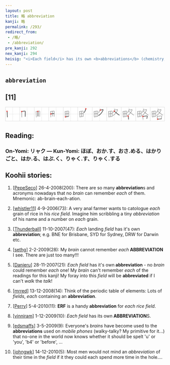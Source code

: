 ```yaml
---
layout: post
title: 略 abbreviation
kanji: 略
permalink: /293/
redirect_from:
 - /略/
 - /abbreviation/
pre_kanji: 292
nex_kanji: 294
heisig: "<i>Each field</i> has its own <b>abbreviations</b> (chemistry, philosophy, sports, etc.). Needless to say, the &quot;stronger&quot; primitive - thatis to say, the simpler and more often used one - takes the dominant position on the left, even though the story would read them off the other way around."
---
```


## `abbreviation`

## [11]

<div class="stroke"><img src="../images/E795A5.png" /></div>

## Reading:

### On-Yomi: リャク &mdash; Kun-Yomi: ほぼ、おか.す、おさ.める、はかりごと、はか.る、はぶ.く、りゃく.す、りゃく.する

## Koohii stories:

1) [<a href="http://kanji.koohii.com/profile/PepeSeco">PepeSeco</a>] 26-4-2008(200): There are so many<strong> abbreviation</strong>s and acronyms nowadays that no <em>brain</em> can remember <em>each</em> of them. Mnemonic: ab-brain-each-ation. 

2) [<a href="http://kanji.koohii.com/profile/whistler11">whistler11</a>] 4-9-2006(73): A very anal farmer wants to catologue <em>each</em> grain of rice in his <em>rice field.</em> Imagine him scribbling a tiny <em>abbreviation</em> of his name and a number on <em>each</em> grain. 

3) [<a href="http://kanji.koohii.com/profile/Thunderball">Thunderball</a>] 11-10-2007(47): <em>Each</em> landing <em>field</em> has it&#039;s own<strong> abbreviation</strong>; e.g. BNE for Brisbane, SYD for Sydney, DRW for Darwin etc. 

4) [<a href="http://kanji.koohii.com/profile/sethg">sethg</a>] 2-2-2009(28): My <em>brain</em> cannot remember <em>each</em><strong> ABBREVIATION</strong> I see. There are just too many!!! 

5) [<a href="http://kanji.koohii.com/profile/Danieru">Danieru</a>] 28-11-2007(21): <em>Each field</em> has it&#039;s own<strong> abbreviation</strong> - no <em>brain</em> could remember <em>each</em> one! My <em>brain</em> can&#039;t remember <em>each</em> of the readings for this kanji! My foray into this <em>field</em> will be <strong>abbreviated</strong> if I can&#039;t <em>walk</em> the <em>talk</em>! 

6) [<a href="http://kanji.koohii.com/profile/mrred">mrred</a>] 13-12-2008(14): Think of the periodic table of elements: Lots of <em>fields</em>, <em>each</em> containing an <strong>abbreviation</strong>. 

7) [<a href="http://kanji.koohii.com/profile/Perry">Perry</a>] 5-4-2010(11): <strong>ERF</strong> is a handy<strong> abbreviation</strong> for <em>each rice field</em>. 

8) [<a href="http://kanji.koohii.com/profile/vinniram">vinniram</a>] 1-12-2009(10): <em>Each</em> <em>field</em> has its own<strong> ABBREVIATION</strong>S. 

9) [<a href="http://kanji.koohii.com/profile/edsmaffs">edsmaffs</a>] 3-5-2009(9): Everyone&#039;s <em>brains</em> have become used to the <strong>abbreviations</strong> used on <em>mobile phones</em> (walky-talky? My primitive for it...) that no-one in the world now knows whether it should be spelt &#039;u&#039; or &#039;you&#039;, &#039;b4&#039; or &#039;before&#039;, ... 

10) [<a href="http://kanji.koohii.com/profile/johngwk">johngwk</a>] 14-12-2010(5): Most men would not mind an <em>abbreviation</em> of their time in the <em>field</em> if it they could each spend more time in the hole.... 

